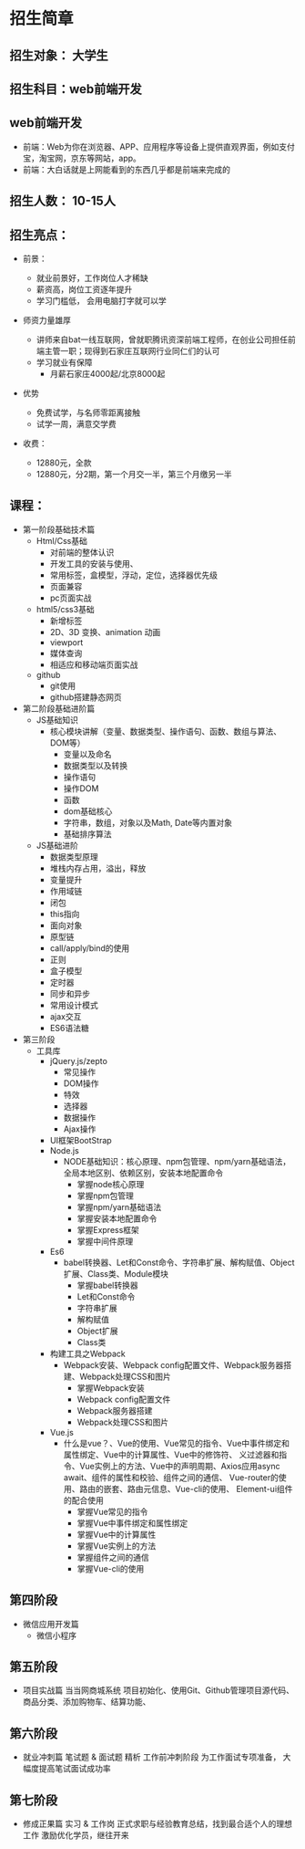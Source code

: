 # 招生简章

## 招生对象： 大学生

## 招生科目：web前端开发

## web前端开发
- 前端：Web为你在浏览器、APP、应用程序等设备上提供直观界面，例如支付宝，淘宝网，京东等网站，app。
- 前端：大白话就是上网能看到的东西几乎都是前端来完成的

## 招生人数： 10-15人

## 招生亮点： 
- 前景：
	- 就业前景好，工作岗位人才稀缺
	- 薪资高，岗位工资逐年提升
	- 学习门槛低， 会用电脑打字就可以学

- 师资力量雄厚
	- 讲师来自bat一线互联网，曾就职腾讯资深前端工程师，在创业公司担任前端主管一职；现得到石家庄互联网行业同仁们的认可
	- 学习就业有保障
		- 月薪石家庄4000起/北京8000起

- 优势
	- 免费试学，与名师零距离接触
	- 试学一周，满意交学费

- 收费：
	- 12880元，全款
	- 12880元，分2期，第一个月交一半，第三个月缴另一半


## 课程：
- 第一阶段基础技术篇	
	- Html/Css基础	
		- 对前端的整体认识
		- 开发工具的安装与使用、 
		- 常用标签，盒模型，浮动，定位，选择器优先级
		- 页面兼容
		- pc页面实战
	- html5/css3基础
		- 新增标签
		- 2D、3D 变换、animation 动画
		- viewport
		- 媒体查询
		- 相适应和移动端页面实战
	- github
		- git使用
		- github搭建静态网页
- 第二阶段基础进阶篇	
	- JS基础知识	
		- 核心模块讲解（变量、数据类型、操作语句、函数、数组与算法、DOM等）	
			- 变量以及命名
			- 数据类型以及转换
			- 操作语句 
			- 操作DOM
			- 函数
			- dom基础核心
			- 字符串，数组，对象以及Math, Date等内置对象
			- 基础排序算法
	- JS基础进阶	
		- 数据类型原理
		- 堆栈内存占用，溢出，释放
		- 变量提升
		- 作用域链
		- 闭包
		- this指向
		- 面向对象
		- 原型链
		- call/apply/bind的使用
		- 正则
		- 盒子模型
		- 定时器
		- 同步和异步
		- 常用设计模式
		- ajax交互
		- ES6语法糖
- 第三阶段
	- 工具库
		- jQuery.js/zepto
			- 常见操作
			- DOM操作 
			- 特效
			- 选择器
			- 数据操作
			- Ajax操作	
		- UI框架BootStrap	
		- Node.js	
			- NODE基础知识：核心原理、npm包管理、npm/yarn基础语法，全局本地区别、依赖区别，安装本地配置命令 
				- 掌握node核心原理 
				- 掌握npm包管理 
				- 掌握npm/yarn基础语法 
				- 掌握安装本地配置命令 
				- 掌握Express框架 
				- 掌握中间件原理
		- Es6	
			- babel转换器、Let和Const命令、字符串扩展、解构赋值、Object扩展、Class类、Module模块	
				- 掌握babel转换器 
				- Let和Const命令 
				- 字符串扩展
				- 解构赋值
				- Object扩展
				- Class类
		- 构建工具之Webpack	
			- Webpack安装、Webpack config配置文件、Webpack服务器搭建、Webpack处理CSS和图片
				- 掌握Webpack安装
				- Webpack config配置文件
				- Webpack服务器搭建 
				- Webpack处理CSS和图片
		- Vue.js
			- 什么是vue？、Vue的使用、Vue常见的指令、Vue中事件绑定和属性绑定、Vue中的计算属性、Vue中的修饰符、 义过滤器和指令、Vue实例上的方法、Vue中的声明周期、Axios应用async await、组件的属性和校验、组件之间的通信、 Vue-router的使用、路由的嵌套、路由元信息、Vue-cli的使用、 Element-ui组件的配合使用
				- 掌握Vue常见的指令 
				- 掌握Vue中事件绑定和属性绑定 
				- 掌握Vue中的计算属性
				- 掌握Vue实例上的方法
				- 掌握组件之间的通信
				- 掌握Vue-cli的使用
## 第四阶段
- 微信应用开发篇	
	- 微信小程序
## 第五阶段
- 项目实战篇	当当网商城系统	项目初始化、使用Git、Github管理项目源代码、商品分类、添加购物车、结算功能、
## 第六阶段
- 就业冲刺篇	笔试题 & 面试题 精析	工作前冲刺阶段	为工作面试专项准备， 大幅度提高笔试面试成功率
## 第七阶段 
- 修成正果篇	实习 & 工作岗	正式求职与经验教育总结，找到最合适个人的理想工作	激励优化学员，继往开来

